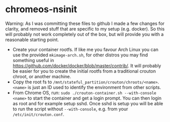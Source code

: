 # chromeos-nsinit

Warning: As I was committing these files to github I made a few changes for clarity, and removed stuff that are specific to my setup (e.g. docker). So this will probably not work completely out of the box, but will provide you with a reasonable starting point.

- Create your container rootfs. If like me you favour Arch Linux you can use the provided `mkimage-arch.sh`, for other distros you may find something useful in https://github.com/docker/docker/blob/master/contrib/. It will probably be easier for you to create the initial rootfs from a traditional crouton chroot, or another machine.
- Copy the root fs to `/mnt/stateful_partition/crouton/chroots/<name>`. `<name>` is just an ID used to identify the environment from other scripts.
- From Chrome OS, run: `sudo ./crouton-container.sh --with-console <name>` to start the container and get a login prompt. You can then login as root and for example setup sshd. Once sshd is setup you will be able to run the script without `--with-console`, e.g. from your `/etc/init/crouton.conf`.
